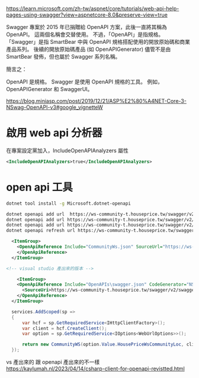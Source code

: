 https://learn.microsoft.com/zh-tw/aspnet/core/tutorials/web-api-help-pages-using-swagger?view=aspnetcore-8.0&preserve-view=true

Swagger 專案於 2015 年已捐贈給 OpenAPI 方案，此後一直將其稱為 OpenAPI。 這兩個名稱會交替使用。 不過，「OpenAPI」是指規格。 「Swagger」是指 SmartBear 中與 OpenAPI 規格搭配使用的開放原始碼和商業產品系列。 後續的開放原始碼產品 (如 OpenAPIGenerator) 儘管不是由 SmartBear 發佈，但也屬於 Swagger 系列名稱。

簡言之：

OpenAPI 是規格。
Swagger 是使用 OpenAPI 規格的工具。 例如，OpenAPIGenerator 和 SwaggerUI。


https://blog.miniasp.com/post/2019/12/21/ASP%E2%80%A4NET-Core-3-NSwag-OpenAPI-v3#google_vignetteW



# 啟用 web api 分析器
在專案設定黨加入，IncludeOpenAPIAnalyzers 屬性

```xml
<IncludeOpenAPIAnalyzers>true</IncludeOpenAPIAnalyzers>
```



# open api 工具
```sh
dotnet tool install -g Microsoft.dotnet-openapi
```

```sh
dotnet openapi add url  https://ws-community-t.houseprice.tw/swagger/v2/swagger.json --output-file CommunityWs.json
dotnet openapi add url https://ws-community-t.houseprice.tw/swagger/v2/swagger.json  
dotnet openapi add url https://ws-community-t.houseprice.tw/swagger/v2/swagger.json
dotnet openapi refresh url https://ws-community-t.houseprice.tw/swagger/v2/swagger.json

```

```xml
  <ItemGroup>
    <OpenApiReference Include="CommunityWs.json" SourceUrl="https://ws-community-t.houseprice.tw/swagger/v2/swagger.json" >
    </OpenApiReference>
  </ItemGroup>

<!-- visual studio 產出來的版本 -->

    <ItemGroup>
    <OpenApiReference Include="OpenAPIs\swagger.json" CodeGenerator="NSwagCSharp" ClassName="CommunityWS">
      <SourceUri>https://ws-community-t.houseprice.tw/swagger/v2/swagger.json</SourceUri>
    </OpenApiReference>
  </ItemGroup>
```


```C#
  services.AddScoped(sp =>
  {
      var hcf = sp.GetRequiredService<IHttpClientFactory>();
      var client = hcf.CreateClient();
      var option = sp.GetRequiredService<IOptions<WebUrlOptions>>();

      return new CommunityWS(option.Value.HousePriceWsCommunityLoc, client);
  });
```

vs 產出來的 跟 openapi 產出來的不一樣
https://kaylumah.nl/2023/04/14/csharp-client-for-openapi-revistted.html


